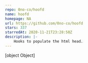 ```yaml
---
repo: 0no-co/hoofd
name: hoofd
homepage: NA
url: https://github.com/0no-co/hoofd
stars: 337
starredAt: 2020-11-21T23:28:58Z
description: |-
    Hooks to populate the html head.
---
```


[object Object]
